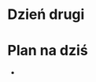 <!SLIDE title-slide transition=fade>

# Dzień drugi #

<!SLIDE smaller bullets incremental transition=fade>

# Plan na dziś #
  
  * 